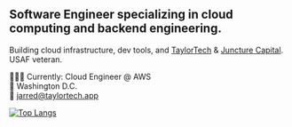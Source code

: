 ## Software Engineer specializing in cloud computing and backend engineering.

Building cloud infrastructure, dev tools, and [TaylorTech](https://taylortech.app) & [Juncture Capital](https://juncture.capital). </br>
USAF veteran.

👨🏽‍💻 Currently: Cloud Engineer @ AWS </br>
📍 Washington D.C.  
📧 jarred@taylortech.app

[![Top Langs](https://github-readme-stats.vercel.app/api/top-langs/?username=jtaylortech&layout=compact&theme=dark)](https://github.com/jtaylortech)
